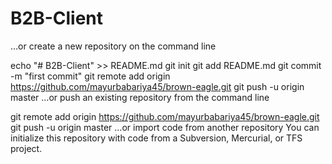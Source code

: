 ﻿# B2B-Client
…or create a new repository on the command line

echo "# B2B-Client" >> README.md
git init
git add README.md
git commit -m "first commit"
git remote add origin https://github.com/mayurbabariya45/brown-eagle.git
git push -u origin master
…or push an existing repository from the command line

git remote add origin https://github.com/mayurbabariya45/brown-eagle.git
git push -u origin master
…or import code from another repository
You can initialize this repository with code from a Subversion, Mercurial, or TFS project.
